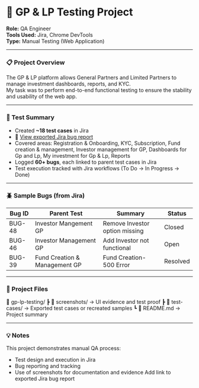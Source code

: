 # 🧪 GP & LP Testing Project

**Role:** QA Engineer  
**Tools Used:** Jira, Chrome DevTools  
**Type:** Manual Testing (Web Application)

---

### 📋 Project Overview
The GP & LP platform allows General Partners and Limited Partners to manage investment dashboards, reports, and KYC.  
My task was to perform end-to-end functional testing to ensure the stability and usability of the web app.

---

### 🧾 Test Summary
- Created **~18 test cases** in Jira
- 📄 [View exported Jira bug report](./jira-reports/gp-lp-bug-reports.doc)
- Covered areas: Registration & Onboarding, KYC, Subscription, Fund creation & management, Investor management for GP, Dashboards for Gp and Lp, My investment for Gp & Lp, Reports  
- Logged **60+ bugs**, each linked to parent test cases in Jira  
- Test execution tracked with Jira workflows (To Do → In Progress → Done)

---

### 🪲 Sample Bugs (from Jira)
| Bug ID | Parent Test | Summary | Status |
|--------|--------------|----------|---------|
| BUG-48 | Investor Mangement GP |Remove Investor option missing  |  Closed  |
| BUG-46 | Investor Management GP| Add Investor not functional    |  Open    |
| BUG-39 | Fund Creation & Management GP| Fund Creation- 500 Error|  Resolved|

---

### 📂 Project Files
📁 gp-lp-testing/
┣ 📁 screenshots/ → UI evidence and test proof
┣ 📁 test-cases/ → Exported test cases or recreated samples
┗ 📄 README.md → Project summary

---

### 💡 Notes
This project demonstrates manual QA process:
- Test design and execution in Jira  
- Bug reporting and tracking  
- Use of screenshots for documentation and evidence
Add link to exported Jira bug report



